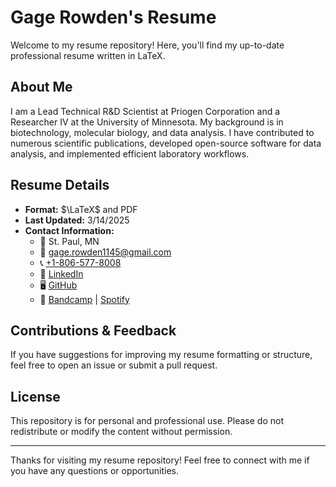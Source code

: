 # Gage Rowden's Resume

Welcome to my resume repository! Here, you'll find my up-to-date professional resume written in LaTeX.

## About Me
I am a Lead Technical R&D Scientist at Priogen Corporation and a Researcher IV at the University of Minnesota. My background is in biotechnology, molecular biology, and data analysis. I have contributed to numerous scientific publications, developed open-source software for data analysis, and implemented efficient laboratory workflows.

## Resume Details
- **Format:** $\LaTeX$ and PDF
- **Last Updated:** 3/14/2025
- **Contact Information:**
  - 📍 St. Paul, MN
  - 📧 [gage.rowden1145@gmail.com](mailto:gage.rowden1145@gmail.com)
  - 📞 [+1-806-577-8008](tel:+1-806-577-8008)
  - 🔗 [LinkedIn](https://www.linkedin.com/in/gagerowden)
  - 🖥️ [GitHub](https://github.com/gage1145)
  - 🎵 [Bandcamp](https://ganymede1.bandcamp.com) | [Spotify](https://open.spotify.com/artist/23DyBlyjDtXfYo333RBWj7?si=wZcmKk7hQICzxbMIfN2bnQ)

## Contributions & Feedback
If you have suggestions for improving my resume formatting or structure, feel free to open an issue or submit a pull request.

## License
This repository is for personal and professional use. Please do not redistribute or modify the content without permission.

---

Thanks for visiting my resume repository! Feel free to connect with me if you have any questions or opportunities.

